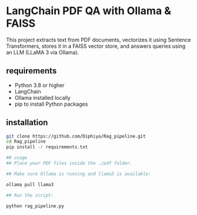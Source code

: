 # LangChain PDF QA with Ollama & FAISS

This project extracts text from PDF documents, vectorizes it using Sentence Transformers, stores it in a FAISS vector store, and answers queries using an LLM (LLaMA 3 via Ollama).

## requirements
- Python 3.8 or higher
- LangChain
- Ollama installed locally
- pip to install Python packages

## installation

```bash
git clone https://github.com/Diphiya/Rag_pipeline.git
cd Rag_pipeline
pip install -r requirements.txt

## usage
## Place your PDF files inside the ./pdf folder.

## Make sure Ollama is running and llama3 is available:

ollama pull llama3

## Run the script:

python rag_pipeline.py